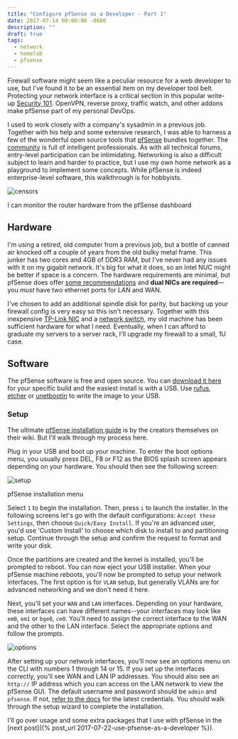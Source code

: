 ```yaml
---
title: "Configure pfSense as a Developer - Part 1"
date: 2017-07-14 00:00:00 -0600
description: ""
draft: true
tags:
  - network
  - homelab
  - pfsense
---
```


Firewall software might seem like a peculiar resource for a web developer to use, but I've found it to be an essential item on my developer tool belt. Protecting your network interface is a critical section in this popular write-up [Security 101](https://github.com/forter/security-101-for-saas-startups/blob/english/security.md#antivirusfirewall). OpenVPN, reverse proxy, traffic watch, and other addons make pfSense part of my personal DevOps.

I used to work closely with a company's sysadmin in a previous job.
Together with his help and some extensive research, I was able to harness a few of the wonderful open source tools that [pfSense](https://www.pfsense.org/) bundles together.
The [community](https://forum.pfsense.org/) is full of intelligent professionals. As with all technical forums, entry-level participation can be intimidating. Networking is also a difficult subject to learn and harder to practice, but I use my own home network as a playground to implement some concepts. While pfSense is indeed enterprise-level software, this walkthrough is for hobbyists.

![censors](./pfsense1.png)

<figcaption>I can monitor the router hardware from the pfSense dashboard</figcaption>

## Hardware

I'm using a retired, old computer from a previous job, but a bottle of canned air knocked off a couple of years from the old bulky metal frame.
This junker has two cores and 4GB of DDR3 RAM, but I've never had any issues with it on my gigabit network.
It's big for what it does, so an Intel NUC might be better if space is a concern. The hardware requirements are minimal, but pfSense does offer [some recommendations](https://www.pfsense.org/hardware/#requirements) and **dual NICs are required**&mdash;you _must_ have two ethernet ports for LAN and WAN.

I've chosen to add an additional spindle disk for parity, but backing up your firewall config is very easy so this isn't necessary.
Together with this inexpensive [TP-Link NIC](https://www.amazon.com/gp/product/B003CFATNI/ref=oh_aui_search_detailpage?ie=UTF8&psc=1) and a [network switch](https://www.amazon.com/NETGEAR-GS105NA-Ethernet-Replacement-Unmanaged/dp/B0000BVYT3/), my old machine has been sufficient hardware for what I need.
Eventually, when I can afford to graduate my servers to a server rack, I'll upgrade my firewall to a small, 1U case.

## Software

The pfSense software is free and open source. You can [download it here](https://pfsense.org/download/) for your specific build and the easiest install is with a USB. Use [rufus](https://rufus.akeo.ie/), [etcher](https://github.com/resin-io/etcher/) or [unetbootin](http://unetbootin.github.io/) to write the image to your USB.

### Setup

The ultimate [pfSense installation guide](https://doc.pfsense.org/index.php/Installing_pfSense) is by the creators themselves on their wiki. But I'll walk through my process here.

Plug in your USB and boot up your machine. To enter the boot options menu, you usually press DEL, F8 or F12 as the BIOS splash screen appears depending on your hardware. You should then see the following screen:

![setup](./pfsense2.jpg)

<figcaption>pfSense installation menu</figcaption>

Select `1` to begin the installation.
Then, press `i` to launch the installer. In the following screens let's go with the default configurations: `Accept these Settings`, then choose `Quick/Easy Install`.
If you're an advanced user, you'd use 'Custom Install' to choose which disk to install to and partitioning setup.
Continue through the setup and confirm the request to format and write your disk.

Once the partitions are created and the kernel is installed, you'll be prompted to reboot.
You can now eject your USB installer. When your pfSense machine reboots, you'll now be prompted to setup your network interfaces.
The first option is for `VLAN` setup, but generally VLANs are for advanced networking and we don't need it here.

Next, you'll set your `WAN` and `LAN` interfaces.
Depending on your hardware, these interfaces can have different names--your interfaces may look like `em0`, `em1` or `bge0`, `ce0`.
You'll need to assign the correct interface to the WAN and the other to the LAN interface.
Select the appropriate options and follow the prompts.

![options](./pfsense3.jpg)

After setting up your network interfaces, you'll now see an options menu on the CLI with numbers 1 through 14 or 15.
If you set up the interfaces correctly, you'll see WAN and LAN IP addresses.
You should also see an `http://` IP address which you can access on the LAN network to view the pfSense GUI.
The default username and password should be `admin` and `pfsense`. If not, [refer to the docs](https://doc.pfsense.org/index.php/Installing_pfSense) for the latest credentials.
You should walk through the setup wizard to complete the installation.

I'll go over usage and some extra packages that I use with pfSense in the [next post]({% post_url 2017-07-22-use-pfsense-as-a-developer %}).
